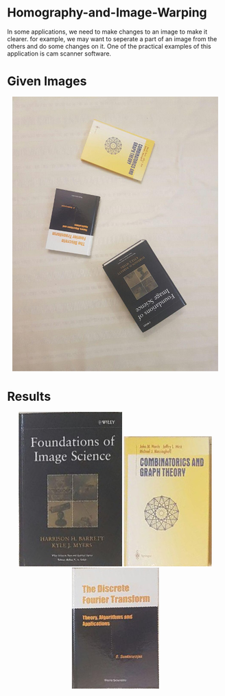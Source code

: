 # Homography-and-Image-Warping
In some applications, we need to make changes to an image to make it clearer. for example, we may want to seperate a part of an image from the others and do some changes on it. One of the practical examples of this application is cam scanner software.

# Given Images
<p align="center">
  <img width="480" height="640" src="./books.jpg">
</p>

# Results
<p align="center">
  <img width="241" height="360" src="./res04.jpg">
  <img width="205" height="303" src="./res05.jpg">
  <img width="203" height="282" src="./res06.jpg">
</p>

